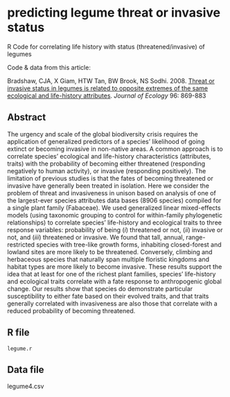# predicting legume threat or invasive status
R Code for correlating life history with status (threatened/invasive) of legumes

Code & data from this article:

Bradshaw, CJA, X Giam, HTW Tan, BW Brook, NS Sodhi. 2008. <a href="https://doi.org/10.1111/j.1365-2745.2008.01408.x">Threat or invasive status in legumes is related to opposite extremes of the same ecological and life-history attributes</a>. <em>Journal of Ecology</em> 96: 869-883

## Abstract
The urgency and scale of the global biodiversity crisis requires the application of generalized predictors of a species’ likelihood of going extinct or becoming invasive in non-native areas. A common approach is to correlate species’ ecological and life-history characteristics (attributes, traits) with the probability of becoming either threatened (responding negatively to human activity), or invasive (responding positively). The limitation of previous studies is that the fates of becoming threatened or invasive have generally been treated in isolation. Here we consider the problem of threat and invasiveness in unison based on analysis of one of the largest-ever species attributes data bases (8906 species) compiled for a single plant family (Fabaceae). We used generalized linear mixed-effects models (using taxonomic grouping to control for within-family phylogenetic relationships) to correlate species’ life-history and ecological traits to three response variables: probability of being (<em>i</em>) threatened or not, (<em>ii</em>) invasive or not, and (<em>iii</em>) threatened or invasive. We found that tall, annual, range-restricted species with tree-like growth forms, inhabiting closed-forest and lowland sites are more likely to be threatened. Conversely, climbing and
herbaceous species that naturally span multiple floristic kingdoms and habitat types are more likely to become invasive. These results support the idea that at least for one of the richest plant families, species’ life-history and ecological traits correlate with a fate response to anthropogenic global change. Our results show that species do demonstrate particular susceptibility to either fate based on their evolved traits, and that traits generally correlated with invasiveness are also those that correlate with a reduced probability of becoming threatened.

## R file
<code>legume.r</code>

## Data file
legume4.csv
